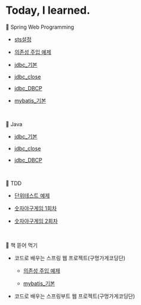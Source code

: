 # Today, I learned.

🚀 Spring Web Programming

- [sts설정](https://github.com/sonchanwoo/TIL/blob/main/spring/sts_config.md)

- [의존성 주입 예제](https://github.com/sonchanwoo/TIL/blob/main/spring/DI_ex.md)

- [jdbc_기본](https://github.com/sonchanwoo/TIL/blob/main/spring/jdbc_basic.md)

- [jdbc_close](https://github.com/sonchanwoo/TIL/blob/main/spring/jdbc_close.md)

- [jdbc_DBCP](https://github.com/sonchanwoo/TIL/blob/main/spring/jdbc_dbcp.md)

- [mybatis_기본](https://github.com/sonchanwoo/TIL/blob/main/spring/mybatis_basic.md)

<br/>

🚀 Java 

- [jdbc_기본](https://github.com/sonchanwoo/TIL/blob/main/java/jdbc_basic.md)

- [jdbc_close](https://github.com/sonchanwoo/TIL/blob/main/java/jdbc_close.md)

- [jdbc_DBCP](https://github.com/sonchanwoo/TIL/blob/main/java/jdbc_dbcp.md)

<br/>

🚀 TDD

- [단위테스트 예제](https://github.com/sonchanwoo/TIL/blob/main/tdd/tdd_basic.md)

- [숫자야구게임 1회차](https://github.com/sonchanwoo/TIL/blob/main/tdd/tdd_1.md)

- [숫자야구게임 2회차](https://github.com/sonchanwoo/TIL/blob/main/tdd/tdd_2.md)

<br/>

🚀 책 뜯어 먹기

- 코드로 배우는 스프링 웹 프로젝트(구멍가게코딩단)

  - [의존성 주입 예제](https://github.com/sonchanwoo/TIL/blob/main/book/gugucoding_spring/DI_ex.md)

  - [mybatis_기본](https://github.com/sonchanwoo/TIL/blob/main/book/gugucoding_spring/mybatis_basic.md)

- 코드로 배우는 스프링부트 웹 프로젝트(구멍가게코딩단)

<br/>
